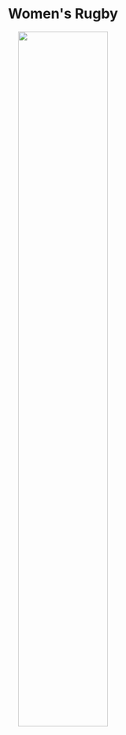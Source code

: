 <h1 align="center"> Women's Rugby </h1>

<p align="center">
  <img src="https://github.com/nrennie/tidytuesday/blob/main/2022/2022-05-24/20220524.png?raw=true" width="60%">
</p>
